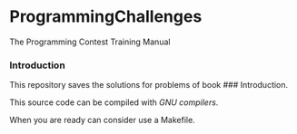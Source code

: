 # ProgrammingChallenges
The Programming Contest Training Manual

### Introduction

This repository saves the solutions for problems of book ### Introduction.

This source code can be compiled with _GNU compilers_.

When you are ready can consider use a Makefile.

